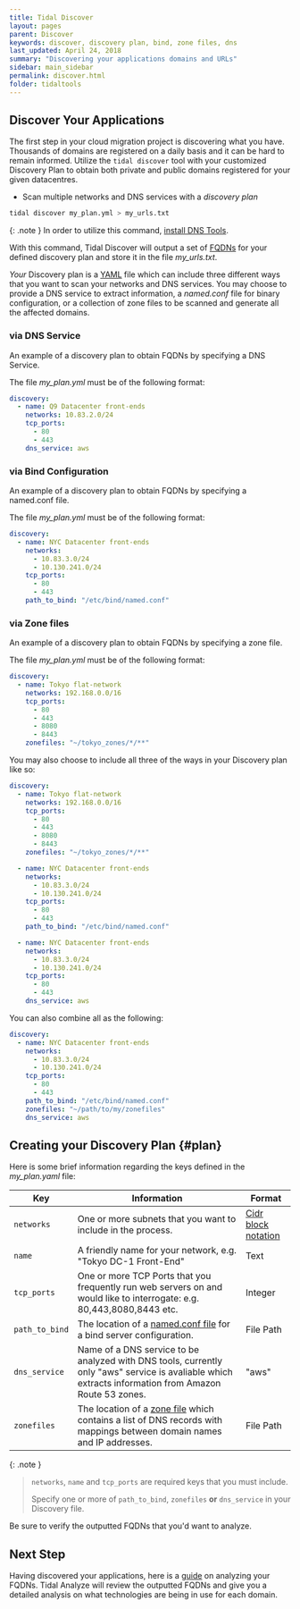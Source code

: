 ```yaml
---
title: Tidal Discover
layout: pages
parent: Discover
keywords: discover, discovery plan, bind, zone files, dns
last_updated: April 24, 2018
summary: "Discovering your applications domains and URLs"
sidebar: main_sidebar
permalink: discover.html
folder: tidaltools
---
```


## Discover Your Applications

The first step in your cloud migration project is discovering what you have. Thousands of domains are registered on a daily basis and it can be hard to remain
informed. Utilize the `tidal discover` tool with your customized Discovery Plan to obtain both private and public domains registered for your given datacentres.

- Scan multiple networks and DNS services with a *discovery plan*

```bash
tidal discover my_plan.yml > my_urls.txt
```

{: .note }
In order to utilize this command, [install DNS Tools](https://dnstools.ninja/download/).


With this command, Tidal Discover will output a set of <a href="#" data-toggle="tooltip" data-original-title="{{site.data.glossary.FQDNs}}">FQDNs</a> for your defined discovery plan and store it in the file *my_urls.txt*.

*Your* Discovery plan is a [YAML](http://docs.ansible.com/ansible/latest/reference_appendices/YAMLSyntax.html) file which can include three different ways that you want to scan your networks and DNS services. You may choose to provide a DNS service to extract information, a *named.conf* file for binary configuration, or a collection of zone files to be scanned and generate all the affected domains.

### via DNS Service
An example of a discovery plan to obtain FQDNs by specifying a DNS Service.


The file *my_plan.yml* must be of the following format:

```yaml
discovery:
  - name: Q9 Datacenter front-ends
    networks: 10.83.2.0/24
    tcp_ports:
      - 80
      - 443
    dns_service: aws
```
### via Bind Configuration
An example of a discovery plan to obtain FQDNs by specifying a named.conf file.


The file *my_plan.yml* must be of the following format:

```yaml
discovery:
  - name: NYC Datacenter front-ends
    networks:
      - 10.83.3.0/24
      - 10.130.241.0/24
    tcp_ports:
      - 80
      - 443
    path_to_bind: "/etc/bind/named.conf"
```
### via Zone files
An example of a discovery plan to obtain FQDNs by specifying a zone file.


The file *my_plan.yml* must be of the following format:

```yaml
discovery:
  - name: Tokyo flat-network
    networks: 192.168.0.0/16
    tcp_ports:
      - 80
      - 443
      - 8080
      - 8443
    zonefiles: "~/tokyo_zones/*/**"

```
You may also choose to include all three of the ways in your Discovery plan like so:

```yaml
discovery:
  - name: Tokyo flat-network
    networks: 192.168.0.0/16
    tcp_ports:
      - 80
      - 443
      - 8080
      - 8443
    zonefiles: "~/tokyo_zones/*/**"

  - name: NYC Datacenter front-ends
    networks:
      - 10.83.3.0/24
      - 10.130.241.0/24
    tcp_ports:
      - 80
      - 443
    path_to_bind: "/etc/bind/named.conf"

  - name: NYC Datacenter front-ends
    networks:
      - 10.83.3.0/24
      - 10.130.241.0/24
    tcp_ports:
      - 80
      - 443
    dns_service: aws

```
You can also combine all as the following:

```yaml
discovery:
  - name: NYC Datacenter front-ends
    networks:
      - 10.83.3.0/24
      - 10.130.241.0/24
    tcp_ports:
      - 80
      - 443
    path_to_bind: "/etc/bind/named.conf"
    zonefiles: "~/path/to/my/zonefiles"
    dns_service: aws
```

## Creating your Discovery Plan {#plan}

Here is some brief information regarding the keys defined in the *my_plan.yaml* file:


| Key               | Information                                                                                                                                            | Format                      |
| --------------------|--------------------------------------------------------------------------------------------------------------------------------------------------------|------------------------------------------------------------------------------------|
| `networks`          | One or more subnets that you want to include in the process.                                                                                           | [Cidr block notation](https://en.wikipedia.org/wiki/Classless_Inter-Domain_Routing)
| `name`              | A friendly name for your network, e.g. "Tokyo DC-1 Front-End"                                                                                                                         | Text
| `tcp_ports`         | One or more TCP Ports that you frequently run web servers on and would like to interrogate: e.g. 80,443,8080,8443 etc.                                  | Integer
| `path_to_bind`      | The location of a [named.conf file](https://access.redhat.com/documentation/en-us/red_hat_enterprise_linux/5/html/deployment_guide/s1-bind-namedconf) for a bind server configuration. | File Path
| `dns_service`       | Name of a DNS service to be analyzed with DNS tools, currently only "aws" service is avaliable which extracts information from Amazon Route 53 zones.          | "aws"
| `zonefiles`| The location of a [zone file](https://help.dyn.com/how-to-format-a-zone-file/) which contains a list of DNS records with mappings between domain names and IP addresses. | File Path

{: .note }
> `networks`, `name` and `tcp_ports` are required keys that you must include.
>
> Specify one or more of `path_to_bind`, `zonefiles` **or** `dns_service` in your Discovery file.

Be sure to verify the outputted FQDNs that you'd want to analyze.

## Next Step

Having discovered your applications, here is a [guide](analyze.html) on analyzing your FQDNs. Tidal Analyze will review the outputted FQDNs and give you a detailed analysis on what technologies are being in use for each domain.
